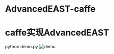 # AdvancedEAST-caffe
caffe实现AdvancedEAST 
====
python demo.py
![demo](https://github.com/corleonechensiyu/AdvancedEAST-caffe/blob/master/012_pre.jpg)
